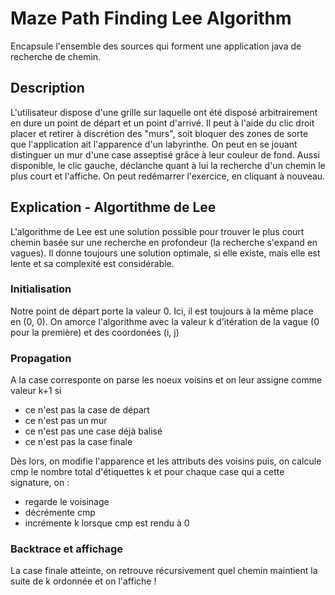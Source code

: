 ﻿# Maze Path Finding Lee Algorithm

Encapsule l'ensemble des sources qui forment une application java de recherche de chemin.

## Description

L'utilisateur dispose d'une grille sur laquelle ont été disposé arbitrairement en dure un point de départ et un point d'arrivé. Il peut à l'aide du clic droit placer et retirer à discrétion des "murs", soit bloquer des zones de sorte que l'application ait l'apparence d'un labyrinthe. On peut en se jouant distinguer un mur d'une case asseptisé grâce à leur couleur de fond. Aussi disponible, le clic gauche, déclanche quant à lui la recherche d'un chemin le plus court et l'affiche. On peut redémarrer l'exercice, en cliquant à nouveau.

## Explication - Algortithme de Lee

L'algorithme de Lee est une solution possible pour trouver le plus court chemin basée sur une recherche en profondeur (la recherche s'expand en vagues). Il donne toujours une solution optimale, si elle existe, mais elle est lente et sa complexité est considérable.

### Initialisation

Notre point de départ porte la valeur 0. Ici, il est toujours à la même place en (0, 0). On amorce l'algorithme avec la valeur k d'itération de la vague (0 pour la première) et des coordonées (i, j)

### Propagation

A la case corresponte on parse les noeux voisins et on leur assigne comme valeur k+1 si
- ce n'est pas la case de départ
- ce n'est pas un mur
- ce n'est pas une case déjà balisé
- ce n'est pas la case finale

Dès lors, on modifie l'apparence et les attributs des voisins puis, on calcule cmp le nombre total d'étiquettes k et pour chaque case qui a cette signature, on :
- regarde le voisinage
- décrémente cmp
- incrémente k lorsque cmp est rendu à 0

### Backtrace et affichage

La case finale atteinte, on retrouve récursivement quel chemin maintient la suite de k ordonnée et on l'affiche !
